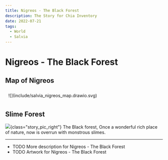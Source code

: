 ```yaml
---
title: Nigreos - The Black Forest
description: The Story for Chia Inventory
date: 2022-07-21
tags:
  - World
  - Salvia
---
```


# Nigreos - The Black Forest

## Map of Nigreos

<div class="map_background" style="background-image: url(../include/map-background-overgrown-temple.png); background-repeat: no-repeat; background-size: cover;padding:10px;" markdown="1">
![](include/salvia_nigreos_map.drawio.svg)
</div>

## Slime Forest
![](https://pbs.twimg.com/media/FXvtsLjaUAABMyx?format=png&name=small){class="story_pic_right"}
The Black forest, Once a wonderful rich place of nature, now is overrun with monstrous slimes.

<hr style="clear:both">

- TODO More description for Nigreos - The Black Forest
- TODO Artwork for Nigreos - The Black Forest